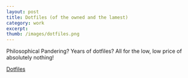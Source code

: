```yaml
---
layout: post
title: Dotfiles (of the owned and the lamest) 
category: work
excerpt: 
thumb: /images/dotfiles.png
---
```


<div class="txt">
<p>Philosophical Pandering? Years of dotfiles? All for the low, low price of absolutely nothing!</p>

<p><a href="http://www.github.com/zv/dotfilez">Dotfiles</a></p>
</div>
